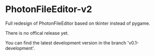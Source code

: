 # PhotonFileEditor-v2
Full redesign of PhotonFileEditor based on tkinter instead of pygame.

There is no offical release yet. 

You can find the latest development version in the branch 'v0.1-development'.
